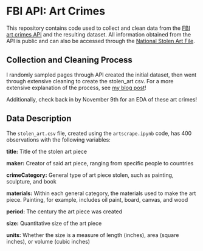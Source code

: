 # FBI API: Art Crimes
This repository contains code used to collect and clean data from the [FBI art crimes API](https://api.fbi.gov/docs#!/) and the resulting dataset. All information obtained from the API is public and can also be accessed through the [National Stolen Art File](https://www.fbi.gov/investigate/violent-crime/art-theft/national-stolen-art-file).

## Collection and Cleaning Process
I randomly sampled pages through API created the initial dataset, then went through extensive cleaning to create the stolen_art csv. For a more extensive explanation of the process, see [my blog post](https://emwight.github.io/stat386-projects/2022/10/19/Last-Seen-the-FBI-API-for-Art-Crimes.html)!

Additionally, check back in by November 9th for an EDA of these art crimes!

## Data Description
The `stolen_art.csv` file, created using the `artscrape.ipynb` code, has 400 observations with the following variables:

**title:** Title of the stolen art piece

**maker:** Creator of said art piece, ranging from specific people to countries

**crimeCategory:** General type of art piece stolen, such as painting, sculpture, and book

**materials:** Within each general category, the materials used to make the art piece. Painting, for example, includes oil paint, board, canvas, and wood

**period:** The century the art piece was created

**size:** Quantitative size of the art piece

**units:** Whether the size is a measure of length (inches), area (square inches), or volume (cubic inches)

